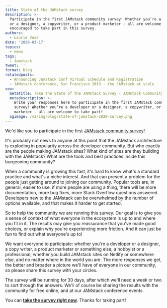 ```yaml
---
title: State of the JAMstack survey
description: >-
  Participate in the first JAMstack community survey! Whether you’re a developer
  or a designer, a copywriter, or a product marketer - all are welcome and
  encouraged to take part in this survey.
authors:
  - Laurie Voss
date: '2020-03-17'
topics:
  - news
tags:
  - Jamstack
tweet: ''
format: blog
relatedposts:
  - Announcing Jamstack Conf Virtual Schedule and Registration
  - JAMstack conference, San Francisco 2019 - the JAMstack at scale
seo:
  metatitle: Take the State of the JAMstack Survey - JAMstack Community
  metadescription: >-
    Write your responses here to participate in the first JAMstack community
    survey! Whether you’re a developer or a designer, a copywriter, or a product
    marketer - all are welcome to take part!
  ogimage: /v3/img/blog/state-of-jamstack-2020-survey.png
---
```

We'd like you to participate in the first [JAMstack community survey](https://www.surveymonkey.com/r/DHKDBLG)!

It's probably not news to anyone at this point that the JAMstack architecture is exploding in popularity across the developer community. But who exactly are the people making JAMstack sites? What kind of sites are they building with the JAMstack? What are the tools and best practices inside this burgeoning community?

When a community is growing this fast, it's hard to know what's a standard practice and what's a niche interest. And that can present a problem for the people just getting around to joining our community. Popular tools are, in general, easier to use: if more people are using a thing, there will be more documentation, more bug fixes, more Stack Overflow questions answered. Developers new to the JAMstack can be overwhelmed by the number of options available, and that makes it harder to get started.

So to help the community we are running this survey. Our goal is to give you a sense of context of what everyone in the ecosystem is up to and where you fit in it. The results may give you reassurance that you've made good choices, or explain why you're experiencing more friction. And it can just be fun to find out what everyone's up to!

We want everyone to participate: whether you're a developer or a designer, a copy writer, a product marketer or something else; a hobbyist or a professional; whether you build JAMstack sites on Netlify or somewhere else, and no matter where in the world you are. The more responses we get, the better and broader a picture we'll have of everyone in our community, so please share this survey with your circles.

The survey will be running for 30 days, after which we'll need a week or two to sort through the answers. We'll of course be sharing the results with the community for free online, and at our JAMstack conference events.

You can **[take the survey right now](https://www.surveymonkey.com/r/DHKDBLG)**. Thanks for taking part!